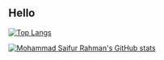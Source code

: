 ## Hello


[![Top Langs](https://github-readme-stats.vercel.app/api?username=saifurrahman1193&theme=algolia&show_icons=true)](https://github.com/jes14)

[![Mohammad Saifur Rahman's GitHub stats](https://github-readme-stats.vercel.app/api/top-langs?username=saifurrahman1193&hide=html,scss,stylus,blade,jupyter%20notebook,python,css,shell,batchfile,dockerfile,typescript&theme=algolia&show_icons=true)](https://github.com/jes14)
